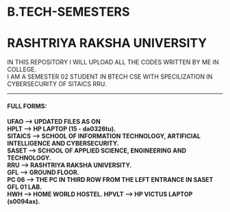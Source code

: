 # B.TECH-SEMESTERS
# RASHTRIYA RAKSHA UNIVERSITY
IN THIS REPOSITORY I WILL UPLOAD ALL THE CODES WRITTEN BY ME IN COLLEGE.<br>
I AM A SEMESTER 02 STUDENT IN BTECH CSE WITH SPECILIZATION IN CYBERSECURITY OF SITAICS RRU.<br>
<hr />
<h4>FULL FORMS:<h4/>
UFAO --> UPDATED FILES AS ON <br>
HPLT --> HP LAPTOP (15 - da0326tu). <br>
SITAICS --> SCHOOL OF INFORMATION TECHNOLOGY, ARTIFICIAL INTELLIGENCE AND CYBERSECURITY.<br>
SASET --> SCHOOL OF APPLIED SCIENCE, ENGINEERING AND TECHNOLOGY.<br>
RRU --> RASHTRIYA RAKSHA UNIVERSITY.<br>
GFL --> GROUND FLOOR.<br>
PC 06 --> THE PC IN THIRD ROW FROM THE LEFT ENTRANCE IN SASET GFL 01 LAB.<br>
HWH --> HOME WORLD HOSTEL.
HPVLT --> HP VICTUS LAPTOP (s0094ax).


